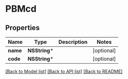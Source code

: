 # PBMcd

## Properties
Name | Type | Description | Notes
------------ | ------------- | ------------- | -------------
**name** | **NSString*** |  | [optional] 
**code** | **NSString*** |  | [optional] 

[[Back to Model list]](../README.md#documentation-for-models) [[Back to API list]](../README.md#documentation-for-api-endpoints) [[Back to README]](../README.md)


